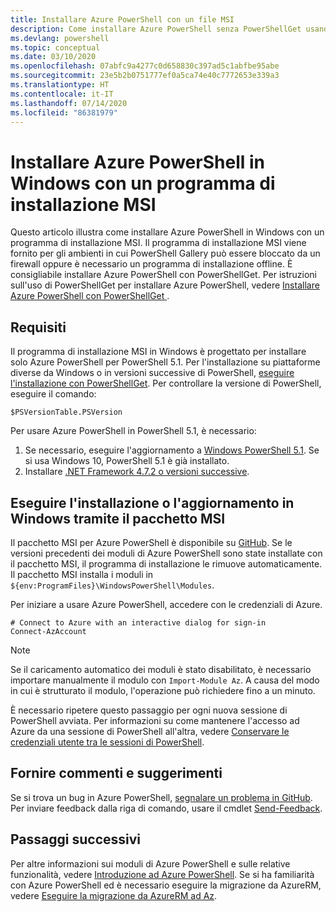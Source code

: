 ```yaml
---
title: Installare Azure PowerShell con un file MSI
description: Come installare Azure PowerShell senza PowerShellGet usando un programma di installazione MSI
ms.devlang: powershell
ms.topic: conceptual
ms.date: 03/10/2020
ms.openlocfilehash: 07abfc9a4277c0d658830c397ad5c1abfbe95abe
ms.sourcegitcommit: 23e5b2b0751777ef0a5ca74e40c7772653e339a3
ms.translationtype: HT
ms.contentlocale: it-IT
ms.lasthandoff: 07/14/2020
ms.locfileid: "86381979"
---
```

# <a name="install-azure-powershell-on-windows-with-msi"></a>Installare Azure PowerShell in Windows con un programma di installazione MSI

Questo articolo illustra come installare Azure PowerShell in Windows con un programma di installazione MSI. Il programma di installazione MSI viene fornito per gli ambienti in cui PowerShell Gallery può essere bloccato da un firewall oppure è necessario un programma di installazione offline. È consigliabile installare Azure PowerShell con PowerShellGet. Per istruzioni sull'uso di PowerShellGet per installare Azure PowerShell, vedere [Installare Azure PowerShell con PowerShellGet ](install-az-ps.md).

## <a name="requirements"></a>Requisiti

Il programma di installazione MSI in Windows è progettato per installare solo Azure PowerShell per PowerShell 5.1. Per l'installazione su piattaforme diverse da Windows o in versioni successive di PowerShell, [eseguire l'installazione con PowerShellGet](install-az-ps.md). Per controllare la versione di PowerShell, eseguire il comando:

```powershell-interactive
$PSVersionTable.PSVersion
```

Per usare Azure PowerShell in PowerShell 5.1, è necessario:

1. Se necessario, eseguire l'aggiornamento a [Windows PowerShell 5.1](/powershell/scripting/windows-powershell/install/installing-windows-powershell#upgrading-existing-windows-powershell). Se si usa Windows 10, PowerShell 5.1 è già installato.
2. Installare [.NET Framework 4.7.2 o versioni successive](/dotnet/framework/install).

## <a name="install-or-update-on-windows-using-the-msi-package"></a>Eseguire l'installazione o l'aggiornamento in Windows tramite il pacchetto MSI

Il pacchetto MSI per Azure PowerShell è disponibile su [GitHub](https://github.com/Azure/azure-powershell/releases/latest). Se le versioni precedenti dei moduli di Azure PowerShell sono state installate con il pacchetto MSI, il programma di installazione le rimuove automaticamente. Il pacchetto MSI installa i moduli in `${env:ProgramFiles}\WindowsPowerShell\Modules`.

Per iniziare a usare Azure PowerShell, accedere con le credenziali di Azure.

```powershell-interactive
# Connect to Azure with an interactive dialog for sign-in
Connect-AzAccount
```

> [!NOTE]
> Se il caricamento automatico dei moduli è stato disabilitato, è necessario importare manualmente il modulo con `Import-Module Az`. A causa del modo in cui è strutturato il modulo, l'operazione può richiedere fino a un minuto.

È necessario ripetere questo passaggio per ogni nuova sessione di PowerShell avviata. Per informazioni su come mantenere l'accesso ad Azure da una sessione di PowerShell all'altra, vedere [Conservare le credenziali utente tra le sessioni di PowerShell](context-persistence.md).

## <a name="provide-feedback"></a>Fornire commenti e suggerimenti

Se si trova un bug in Azure PowerShell, [segnalare un problema in GitHub](https://github.com/Azure/azure-powershell/issues). Per inviare feedback dalla riga di comando, usare il cmdlet [Send-Feedback](/powershell/module/az.accounts/send-feedback).

## <a name="next-steps"></a>Passaggi successivi

Per altre informazioni sui moduli di Azure PowerShell e sulle relative funzionalità, vedere [Introduzione ad Azure PowerShell](get-started-azureps.md). Se si ha familiarità con Azure PowerShell ed è necessario eseguire la migrazione da AzureRM, vedere [Eseguire la migrazione da AzureRM ad Az](migrate-from-azurerm-to-az.md).
